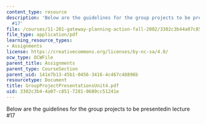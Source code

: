 ```yaml
---
content_type: resource
description: 'Below are the guidelines for the group projects to be presentedin lecture
  #17'
file: /courses/11-201-gateway-planning-action-fall-2002/3302c3b44a07c85172810689cc51241e_GroupProjectPresentationsUnit4.pdf
file_type: application/pdf
learning_resource_types:
- Assignments
license: https://creativecommons.org/licenses/by-nc-sa/4.0/
ocw_type: OCWFile
parent_title: Assignments
parent_type: CourseSection
parent_uid: 141e7b13-45b1-0456-3416-4c467c48896b
resourcetype: Document
title: GroupProjectPresentationsUnit4.pdf
uid: 3302c3b4-4a07-c851-7281-0689cc51241e
---
```

Below are the guidelines for the group projects to be presentedin lecture #17